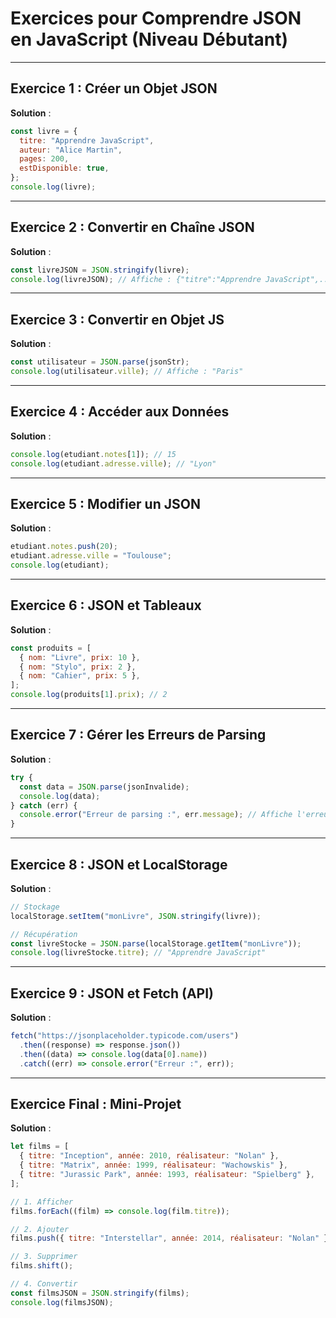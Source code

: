 # **Exercices pour Comprendre JSON en JavaScript (Niveau Débutant)**

---

## **Exercice 1 : Créer un Objet JSON**

**Solution** :

```javascript
const livre = {
  titre: "Apprendre JavaScript",
  auteur: "Alice Martin",
  pages: 200,
  estDisponible: true,
};
console.log(livre);
```

---

## **Exercice 2 : Convertir en Chaîne JSON**

**Solution** :

```javascript
const livreJSON = JSON.stringify(livre);
console.log(livreJSON); // Affiche : {"titre":"Apprendre JavaScript",...}
```

---

## **Exercice 3 : Convertir en Objet JS**

**Solution** :

```javascript
const utilisateur = JSON.parse(jsonStr);
console.log(utilisateur.ville); // Affiche : "Paris"
```

---

## **Exercice 4 : Accéder aux Données**

**Solution** :

```javascript
console.log(etudiant.notes[1]); // 15
console.log(etudiant.adresse.ville); // "Lyon"
```

---

## **Exercice 5 : Modifier un JSON**

**Solution** :

```javascript
etudiant.notes.push(20);
etudiant.adresse.ville = "Toulouse";
console.log(etudiant);
```

---

## **Exercice 6 : JSON et Tableaux**

**Solution** :

```javascript
const produits = [
  { nom: "Livre", prix: 10 },
  { nom: "Stylo", prix: 2 },
  { nom: "Cahier", prix: 5 },
];
console.log(produits[1].prix); // 2
```

---

## **Exercice 7 : Gérer les Erreurs de Parsing**

**Solution** :

```javascript
try {
  const data = JSON.parse(jsonInvalide);
  console.log(data);
} catch (err) {
  console.error("Erreur de parsing :", err.message); // Affiche l'erreur
}
```

---

## **Exercice 8 : JSON et LocalStorage**

**Solution** :

```javascript
// Stockage
localStorage.setItem("monLivre", JSON.stringify(livre));

// Récupération
const livreStocke = JSON.parse(localStorage.getItem("monLivre"));
console.log(livreStocke.titre); // "Apprendre JavaScript"
```

---

## **Exercice 9 : JSON et Fetch (API)**

**Solution** :

```javascript
fetch("https://jsonplaceholder.typicode.com/users")
  .then((response) => response.json())
  .then((data) => console.log(data[0].name))
  .catch((err) => console.error("Erreur :", err));
```

---

## **Exercice Final : Mini-Projet**

**Solution** :

```javascript
let films = [
  { titre: "Inception", année: 2010, réalisateur: "Nolan" },
  { titre: "Matrix", année: 1999, réalisateur: "Wachowskis" },
  { titre: "Jurassic Park", année: 1993, réalisateur: "Spielberg" },
];

// 1. Afficher
films.forEach((film) => console.log(film.titre));

// 2. Ajouter
films.push({ titre: "Interstellar", année: 2014, réalisateur: "Nolan" });

// 3. Supprimer
films.shift();

// 4. Convertir
const filmsJSON = JSON.stringify(films);
console.log(filmsJSON);
```
